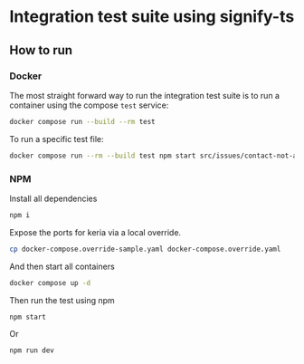 # Integration test suite using signify-ts

## How to run

### Docker

The most straight forward way to run the integration test suite is to run a container using the compose `test` service:

```bash
docker compose run --build --rm test
```

To run a specific test file:

```bash
docker compose run --rm --build test npm start src/issues/contact-not-added-after-deletion.test.ts
```

### NPM

Install all dependencies

```bash
npm i
```

Expose the ports for keria via a local override.

```bash
cp docker-compose.override-sample.yaml docker-compose.override.yaml
```

And then start all containers

```bash
docker compose up -d
```

Then run the test using npm

```bash
npm start
```

Or

```bash
npm run dev
```
